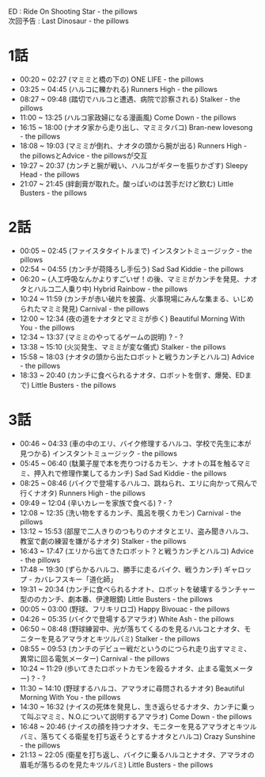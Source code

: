 ED : Ride On Shooting Star - the pillows  
次回予告 : Last Dinosaur - the pillows
# 1話
- 00:20 ~ 02:27 (マミミと橋の下の) ONE LIFE - the pillows
- 03:25 ~ 04:45 (ハルコに轢かれる) Runners High - the pillows
- 08:27 ~ 09:48 (踏切でハルコと遭遇、病院で診察される) Stalker - the pillows
- 11:00 ~ 13:25 (ハルコ家政婦になる漫画風) Come Down - the pillows
- 16:15 ~ 18:00 (ナオタ家から走り出し、マミミタバコ) Bran-new lovesong - the pillows
- 18:08 ~ 19:03 (マミミが倒れ、ナオタの頭から腕が出る) Runners High - the pillowsとAdvice - the pillowsが交互
- 19:27 ~ 20:37 (カンチと腕が戦い、ハルコがギターを振りかざす) Sleepy Head - the pillows
- 21:07 ~ 21:45 (絆創膏が取れた。酸っぱいのは苦手だけど飲む) Little Busters - the pillows

# 2話
- 00:05 ~ 02:45 (ファイスタタイトルまで) インスタントミュージック - the pillows
- 02:54 ~ 04:55 (カンチが荷降ろし手伝う) Sad Sad Kiddie - the pillows
- 06:20 ~ (人工呼吸なんかよりすごいぜ！の後、マミミがカンチを発見、ナオタとハルコ二人乗り中) Hybrid Rainbow - the pillows
- 10:24 ~ 11:59 (カンチが赤い破片を披露、火事現場にみんな集まる、いじめられたマミミ発見) Carnival - the pillows
- 12:00 ~ 12:34 (夜の道をナオタとマミミが歩く) Beautiful Morning With You - the pillows
- 12:34 ~ 13:37 (マミミのやってるゲームの説明) ? - ?
- 13:38 ~ 15:10 (火災発生、マミミが変な儀式) Stalker - the pillows
- 15:58 ~ 18:03 (ナオタの頭から出たロボットと戦うカンチとハルコ) Advice - the pillows
- 18:33 ~ 20:40 (カンチに食べられるナオタ、ロボットを倒す、爆発、EDまで) Little Busters - the pillows

# 3話
- 00:46 ~ 04:33 (車の中のエリ、バイク修理するハルコ、学校で先生に本が見つかる) インスタントミュージック - the pillows
- 05:45 ~ 06:40 (駄菓子屋で本を売りつけるカモン、ナオトの耳を触るマミミ、押入れで修理作業してるカンチ) Sad Sad Kiddie - the pillows
- 08:25 ~ 08:46 (バイクで登場するハルコ、跳ねられ、エリに向かって飛んで行くナオタ) Runners High - the pillows
- 09:49 ~ 12:04 (辛いカレーを家族で食べる) ? - ?
- 12:08 ~ 12:35 (洗い物をするカンチ、風呂を覗くカモン) Carnival - the pillows
- 13:12 ~ 15:53 (部屋で二人きりのつもりのナオタとエリ、盗み聞きハルコ、教室で劇の練習を嫌がるナオタ) Stalker - the pillows
- 16:43 ~ 17:47 (エリから出てきたロボット？と戦うカンチとハルコ) Advice - the pillows
- 17:48 ~ 19:30 (ずらかるハルコ、勝手に走るバイク、戦うカンチ) ギャロップ - カバレフスキー「道化師」
- 19:31 ~ 20:34 (カンチに食べられるナオト、ロボットを破壊するランチャー型ののカンチ、劇本番、伊達眼鏡) Little Busters - the pillows
- 00:05 ~ 03:00 (野球、フリキリロゴ) Happy Bivouac - the pillows
- 04:26 ~ 05:35 (バイクで登場するアマラオ) White Ash - the pillows
- 06:50 ~ 08:48 (野球練習中、光が落ちてくるのを見るハルコとナオタ、モニターを見るアマラオとキツルバミ) Stalker - the pillows
- 08:55 ~ 09:53 (カンチのデビュー戦だというのにつられ走り出すマミミ、異常に回る電気メーター) Carnival - the pillows
- 10:24 ~ 11:29 (歩いてきたロボットカモンを殴るナオタ、止まる電気メーター) ? - ?
- 11:30 ~ 14:10 (野球するハルコ、アマラオに尋問されるナオタ) Beautiful Morning With You - the pillows
- 14:30 ~ 16:32 (ナイスの死体を発見し、生き返らせるナオタ、カンチに乗って叫ぶマミミ、N.O.について説明するアマラオ) Come Down - the pillows
- 16:48 ~ 20:46 (ナイスの顔を持つナオタ、モニターを見るアマラオとキツルバミ、落ちてくる衛星を打ち返そうとするナオタとハルコ) Crazy Sunshine - the pillows
- 21:13 ~ 22:05 (衛星を打ち返し、バイクに乗るハルコとナオタ、アマラオの眉毛が落ちるのを見たキツルバミ) Little Busters - the pillows
